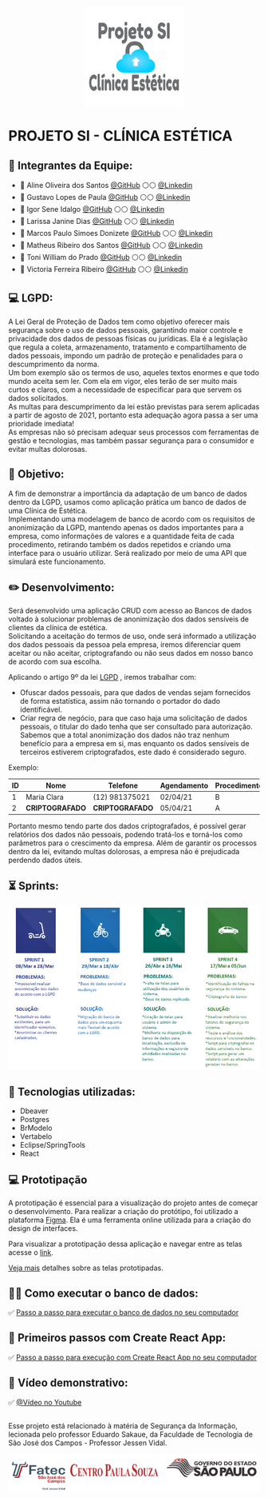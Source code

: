 <p align="center">
  <img src="https://github.com/linemarquart/projetosi_clinica_estetica/blob/main/Imagens/logo%20-%20projeto%20si.png" alt="Sublime's custom image"/>
</p>

# PROJETO SI - CLÍNICA ESTÉTICA


## :large_blue_circle: **Integrantes da Equipe:**


- :woman: Aline Oliveira dos Santos [@GitHub](https://github.com/linemarquart) :white_circle::white_circle: [@Linkedin](https://www.linkedin.com/in/aline-oliveira-dos-santos-a36598a8/)
- :man: Gustavo Lopes de Paula [@GitHub](https://github.com/GusttavoLopes) :white_circle::white_circle: [@Linkedin](https://www.linkedin.com/in/gustavo-lopes-3a255117b/)
- :man: Igor Sene Idalgo [@GitHub](https://github.com/IgorS12) :white_circle::white_circle: [@Linkedin](https://www.linkedin.com/in/igor-sene-9a4051172/)
- :woman: Larissa Janine Dias [@GitHub](https://github.com/larijanine) :white_circle::white_circle: [@Linkedin](https://www.linkedin.com/in/larissa-dias-a37935151/)
- :man: Marcos Paulo Simoes Donizete [@GitHub](https://github.com/MarcospsDonizete) :white_circle::white_circle: [@Linkedin](https://www.linkedin.com/in/marcos-paulo-sim%C3%B5es-donizete-7b70aa132/)
- :man: Matheus Ribeiro dos Santos [@GitHub](https://github.com/matheusribss) :white_circle::white_circle: [@Linkedin](https://www.linkedin.com/in/matheus-ribeiro-dos-santos-a9b531b3/)
- :man: Toni William do Prado [@GitHub](https://github.com/toniprado) :white_circle::white_circle: [@Linkedin](https://www.linkedin.com/in/toni-william-a9a425148/)
- :woman: Victoria Ferreira Ribeiro [@GitHub](https://github.com/victoriandujar) :white_circle::white_circle: [@Linkedin](https://www.linkedin.com/in/victoria-ribeiro-09b372208/) 


## :computer: **LGPD:**

A Lei Geral de Proteção de Dados tem como objetivo oferecer mais segurança sobre o uso de dados pessoais, garantindo maior controle e privacidade dos dados de pessoas físicas ou jurídicas. Ela é a legislação que regula a coleta, armazenamento, tratamento e compartilhamento de dados pessoais, impondo um padrão de proteção e penalidades para o descumprimento da norma.   
Um bom exemplo são os termos de uso, aqueles textos enormes e que todo mundo aceita sem ler. Com ela em vigor, eles terão de ser muito mais curtos e claros, com a necessidade de especificar para que servem os dados solicitados.  
As multas para descumprimento da lei estão previstas para serem aplicadas a partir de agosto de 2021, portanto esta adequação agora passa a ser uma prioridade imediata!  
As empresas não só precisam adequar seus processos com ferramentas de gestão e tecnologias, mas também passar segurança para o consumidor e evitar multas dolorosas.  



## :dart: **Objetivo:**
 
A fim de demonstrar a importância da adaptação de um banco de dados dentro da LGPD, usamos como aplicação prática um banco de dados de uma Clínica de Estética.  
Implementando uma modelagem de banco de acordo com os requisitos de anonimização da LGPD, mantendo apenas os dados importantes para a empresa, como informações de valores e a quantidade feita de cada procedimento, retirando também os dados repetidos e criando uma interface para o usuário utilizar. Será realizado por meio de uma API que simulará este funcionamento.  


## :pencil2: **Desenvolvimento:**

Será desenvolvido uma aplicação CRUD com acesso ao Bancos de dados voltado à solucionar problemas de anonimização dos dados sensíveis de clientes da clínica de estética.  
Solicitando a aceitação do termos de uso, onde será informado a utilização dos dados pessoais da pessoa pela empresa, iremos diferenciar quem aceitar ou não aceitar, criptografando ou não seus dados em nosso banco de acordo com sua escolha.  

Aplicando o artigo 9º da lei [LGPD](http://www.planalto.gov.br/ccivil_03/_ato2015-2018/2018/lei/l13709.htm) , iremos trabalhar com:
- Ofuscar dados pessoais, para que dados de vendas sejam fornecidos de forma estatística, assim não tornando o portador do dado identificável.
- Criar regra de negócio, para que caso haja uma solicitação de dados pessoais, o titular do dado tenha que ser consultado para autorização.
Sabemos que a total anonimização dos dados não traz nenhum benefício para a empresa em si, mas enquanto os dados sensíveis de terceiros estiverem criptografados, este dado é considerado seguro.

Exemplo:

|  ID  |  Nome            |   Telefone           |  Agendamento  |  Procedimento  | Valor  |
| ---- | ---------------- | -------------------- | ------------- | -------------  | ------- |
|  1   |  Maria Clara     |   (12) 981375021     |    02/04/21   |        B       | 200,00  |  
|  2   | **CRIPTOGRAFADO**|   **CRIPTOGRAFADO**  |    05/04/21   |        A       | 170,00  |  


Portanto mesmo tendo parte dos dados criptografados, é possível gerar relatórios dos dados não pessoais, podendo tratá-los e torná-los como parâmetros para o crescimento da empresa.
Além de garantir os processos dentro da lei, evitando multas dolorosas, a empresa não é prejudicada perdendo dados úteis.


## :hourglass_flowing_sand: **Sprints:**

<p align="center">
  <img src="https://github.com/linemarquart/projetosi_clinica_estetica/blob/main/Imagens/SPRINT%204.png" alt="Sublime's custom image"/>
</p>


## :red_circle: **Tecnologias utilizadas:**
- Dbeaver
- Postgres
- BrModelo
- Vertabelo
- Eclipse/SpringTools  
- React


## 💻 Prototipação
A prototipação é essencial para a visualização do projeto antes de começar o desenvolvimento.
Para realizar a criação do protótipo, foi utilizado a plataforma [Figma](https://www.figma.com/).
Ela é uma ferramenta online utilizada para a criação do design de interfaces.

Para visualizar a prototipação dessa aplicação e navegar entre as telas acesse o [link](https://www.figma.com/proto/tb0Enfa1oo68woFIiP5zD1/Prot%C3%B3tipo-de-Tela?node-id=25%3A7&scaling=min-zoom&page-id=0%3A1).

[Veja mais](https://github.com/linemarquart/projetosi_clinica_estetica/blob/main/Prototipa%C3%A7%C3%A3o/Prototipa%C3%A7%C3%A3o_Readme.md) detalhes sobre as telas prototipadas. 


## :man_technologist: **Como executar o banco de dados:**

:white_check_mark: [Passo a passo para executar o banco de dados no seu computador](https://github.com/linemarquart/projetosi_clinica_estetica/blob/main/Clinica/Readme.md)


## :art: **Primeiros passos com Create React App:**

:white_check_mark: [Passo a passo para execução com Create React App no seu computador](https://github.com/linemarquart/projetosi_clinica_estetica/tree/main/clinica-front)


## :movie_camera: **Vídeo demonstrativo:**

:white_check_mark: [@Vídeo no Youtube](https://youtu.be/rtwCHQQRH60)


##

Esse projeto está relacionado à matéria de Segurança da Informação, lecionada pelo professor Eduardo Sakaue, da Faculdade de Tecnologia de São José dos Campos - Professor Jessen Vidal. 

<p align="center">
  <img src="https://github.com/linemarquart/projetosi_clinica_estetica/blob/main/Imagens/logo%20fatec.png" alt="Sublime's custom image"/>
</p>
